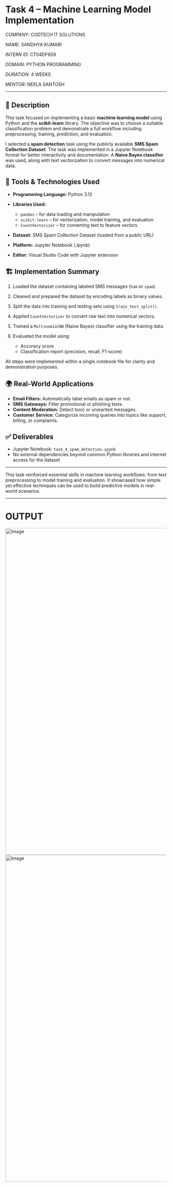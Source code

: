 # Task 4 – Machine Learning Model Implementation

*COMPANY*: CODTECH IT SOLUTIONS

*NAME*: SANDHYA KUMARI

*INTERN ID*: CT04DF659

*DOMAIN*: PYTHON PROGRAMMING

*DURATION*: 4 WEEKS

*MENTOR*: NEELA SANTOSH

---

## 📄 Description

This task focused on implementing a basic **machine learning model** using Python and the **scikit-learn** library. The objective was to choose a suitable classification problem and demonstrate a full workflow including preprocessing, training, prediction, and evaluation.

I selected a **spam detection** task using the publicly available **SMS Spam Collection Dataset**. The task was implemented in a Jupyter Notebook format for better interactivity and documentation. A **Naive Bayes classifier** was used, along with text vectorization to convert messages into numerical data.

## 🧰 Tools & Technologies Used

* **Programming Language:** Python 3.12
* **Libraries Used:**

  * `pandas` – for data loading and manipulation
  * `scikit-learn` – for vectorization, model training, and evaluation
  * `CountVectorizer` – for converting text to feature vectors
* **Dataset:** SMS Spam Collection Dataset (loaded from a public URL)
* **Platform:** Jupyter Notebook (.ipynb)
* **Editor:** Visual Studio Code with Jupyter extension

## 🏗️ Implementation Summary

1. Loaded the dataset containing labeled SMS messages (`ham` or `spam`).
2. Cleaned and prepared the dataset by encoding labels as binary values.
3. Split the data into training and testing sets using `train_test_split()`.
4. Applied `CountVectorizer` to convert raw text into numerical vectors.
5. Trained a `MultinomialNB` (Naive Bayes) classifier using the training data.
6. Evaluated the model using:

   * Accuracy score
   * Classification report (precision, recall, F1-score)

All steps were implemented within a single notebook file for clarity and demonstration purposes.

## 🌍 Real-World Applications

* **Email Filters:** Automatically label emails as spam or not.
* **SMS Gateways:** Filter promotional or phishing texts.
* **Content Moderation:** Detect toxic or unwanted messages.
* **Customer Service:** Categorize incoming queries into topics like support, billing, or complaints.

## ✅ Deliverables

* Jupyter Notebook: `task_4_spam_detection.ipynb`
* No external dependencies beyond common Python libraries and internet access for the dataset

---

This task reinforced essential skills in machine learning workflows: from text preprocessing to model training and evaluation. It showcased how simple yet effective techniques can be used to build predictive models in real-world scenarios.

---

# OUTPUT
<img width="1919" height="1019" alt="Image" src="https://github.com/user-attachments/assets/7142cf10-4a90-4ac1-8115-b712a3110dc6" />
<img width="1919" height="1019" alt="Image" src="https://github.com/user-attachments/assets/c4332629-7a43-41d8-92a1-bc2cfa41af9d" />
